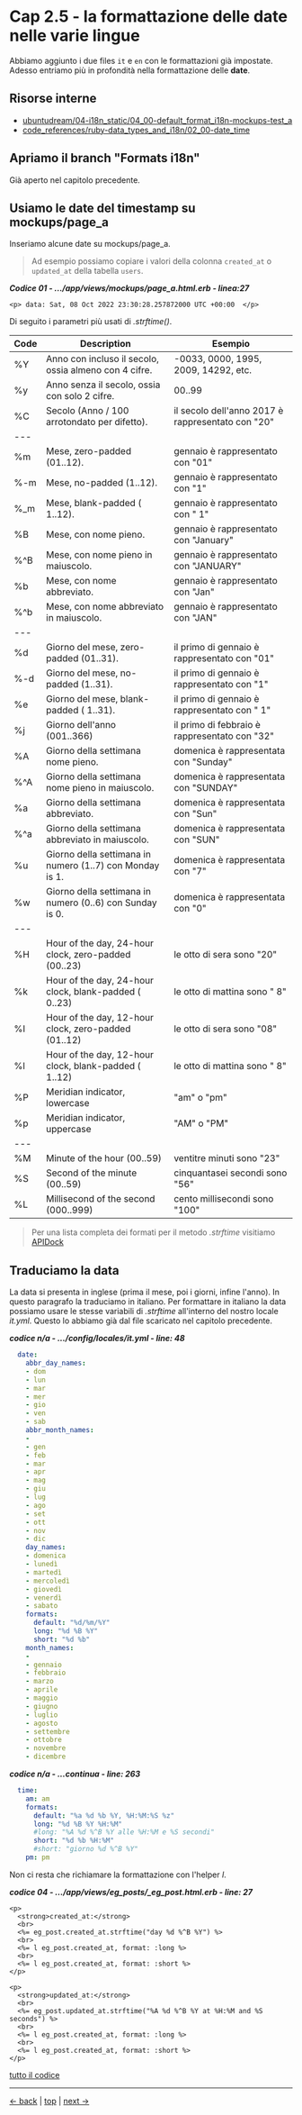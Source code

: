 # <a name="top"></a> Cap 2.5 - la formattazione delle date nelle varie lingue

Abbiamo aggiunto i due files `it` e `en` con le formattazioni già impostate. 
Adesso entriamo più in profondità nella formattazione delle **date**.



## Risorse interne

- [ubuntudream/04-i18n_static/04_00-default_format_i18n-mockups-test_a]()
- [code_references/ruby-data_types_and_i18n/02_00-date_time]()



## Apriamo il branch "Formats i18n"

Già aperto nel capitolo precedente.



## Usiamo le date del timestamp su mockups/page_a

Inseriamo alcune date su mockups/page_a.

> Ad esempio possiamo copiare i valori della colonna `created_at` o `updated_at` della tabella `users`.


***Codice 01 - .../app/views/mockups/page_a.html.erb - linea:27***

```html+erb
<p> data: Sat, 08 Oct 2022 23:30:28.257872000 UTC +00:00  </p>

```



Di seguito i parametri più usati di *.strftime()*.

Code | Description                                              | Esempio
--- | --------------------------------------------------------- | -----------------------------
%Y  | Anno con incluso il secolo, ossia almeno con 4 cifre.     | -0033, 0000, 1995, 2009, 14292, etc.
%y  | Anno senza il secolo, ossia con solo 2 cifre.             | 00..99
%C  | Secolo (Anno / 100 arrotondato per difetto).              | il secolo dell'anno 2017 è rappresentato con "20" 
--- |                                                           |
%m  | Mese, zero-padded (01..12).                               | gennaio è rappresentato con "01"
%-m | Mese, no-padded (1..12).                                  | gennaio è rappresentato con "1"
%_m | Mese, blank-padded ( 1..12).                              | gennaio è rappresentato con " 1"
%B  | Mese, con nome pieno.                                     | gennaio è rappresentato con "January"
%^B | Mese, con nome pieno in maiuscolo.                        | gennaio è rappresentato con "JANUARY"
%b  | Mese, con nome abbreviato.                                | gennaio è rappresentato con "Jan"
%^b | Mese, con nome abbreviato in maiuscolo.                   | gennaio è rappresentato con "JAN"
--- |                                                           |
%d  | Giorno del mese,   zero-padded (01..31).                  | il primo di gennaio è rappresentato con "01"
%-d | Giorno del mese,      no-padded (1..31).                  | il primo di gennaio è rappresentato con "1"
%e  | Giorno del mese,  blank-padded ( 1..31).                  | il primo di gennaio è rappresentato con " 1"
%j  | Giorno dell'anno (001..366)                               | il primo di febbraio è rappresentato con "32"
%A  | Giorno della settimana nome pieno.                        | domenica è rappresentata con "Sunday"
%^A | Giorno della settimana nome pieno in maiuscolo.           | domenica è rappresentata con "SUNDAY"
%a  | Giorno della settimana abbreviato.                        | domenica è rappresentata con "Sun"
%^a | Giorno della settimana abbreviato in maiuscolo.           | domenica è rappresentata con "SUN"
%u  | Giorno della settimana in numero (1..7) con Monday is 1.  | domenica è rappresentata con "7"
%w  | Giorno della settimana in numero (0..6) con Sunday is 0.  | domenica è rappresentata con "0"
--- |                                                           |
%H  | Hour of the day, 24-hour clock, zero-padded (00..23)      | le otto di sera sono    "20"
%k  | Hour of the day, 24-hour clock, blank-padded ( 0..23)     | le otto di mattina sono " 8"
%I  | Hour of the day, 12-hour clock, zero-padded (01..12)      | le otto di sera sono    "08"
%l  | Hour of the day, 12-hour clock, blank-padded ( 1..12)     | le otto di mattina sono " 8"
%P  | Meridian indicator, lowercase                             | "am" o "pm"
%p  | Meridian indicator, uppercase                             | "AM" o "PM"
--- |                                                           |
%M  | Minute of the hour (00..59)                               | ventitre minuti sono "23"
%S  | Second of the minute (00..59)                             | cinquantasei secondi sono "56"
%L  | Millisecond of the second (000..999)                      | cento millisecondi sono "100"

> Per una lista completa dei formati per il metodo *.strftime* visitiamo [APIDock](http://apidock.com/ruby/DateTime/strftime)



## Traduciamo la data

La data si presenta in inglese (prima il mese, poi i giorni, infine l'anno).
In questo paragrafo la traduciamo in italiano.
Per formattare in italiano la data possiamo usare le stesse variabili di *.strftime* all'interno del nostro locale *it.yml*.
Questo lo abbiamo già dal file scaricato nel capitolo precedente.

***codice n/a - .../config/locales/it.yml - line: 48***

```yaml
  date:
    abbr_day_names:
    - dom
    - lun
    - mar
    - mer
    - gio
    - ven
    - sab
    abbr_month_names:
    - 
    - gen
    - feb
    - mar
    - apr
    - mag
    - giu
    - lug
    - ago
    - set
    - ott
    - nov
    - dic
    day_names:
    - domenica
    - lunedì
    - martedì
    - mercoledì
    - giovedì
    - venerdì
    - sabato
    formats:
      default: "%d/%m/%Y"
      long: "%d %B %Y"
      short: "%d %b"
    month_names:
    - 
    - gennaio
    - febbraio
    - marzo
    - aprile
    - maggio
    - giugno
    - luglio
    - agosto
    - settembre
    - ottobre
    - novembre
    - dicembre
```

***codice n/a - ...continua - line: 263***

```yaml
  time:
    am: am
    formats:
      default: "%a %d %b %Y, %H:%M:%S %z"
      long: "%d %B %Y %H:%M"
      #long: "%A %d %^B %Y alle %H:%M e %S secondi"
      short: "%d %b %H:%M"
      #short: "giorno %d %^B %Y"
    pm: pm
```

Non ci resta che richiamare la formattazione con l'helper *l*.

***codice 04 - .../app/views/eg_posts/_eg_post.html.erb - line: 27***

```html+erb
<p>
  <strong>created_at:</strong>
  <br>
  <%= eg_post.created_at.strftime("day %d %^B %Y") %>
  <br>
  <%= l eg_post.created_at, format: :long %>
  <br>
  <%= l eg_post.created_at, format: :short %>
</p>

<p>
  <strong>updated_at:</strong>
  <br>
  <%= eg_post.updated_at.strftime("%A %d %^B %Y at %H:%M and %S seconds") %>
  <br>
  <%= l eg_post.created_at, format: :long %>
  <br>
  <%= l eg_post.created_at, format: :short %>
</p>
```

[tutto il codice](https://github.com/flaviobordonidev/leanpubabrandnewcms/blob/master/01-base/12-format_i18n/02_04-views-eg_posts-_eg_post.html.erb)




---

[<- back](https://github.com/flaviobordonidev/leanpubabrandnewcms/blob/master/01-base/12-format_i18n/01_00-overview_i18n-it.md)
 | [top](#top) |
[next ->](https://github.com/flaviobordonidev/leanpubabrandnewcms/blob/master/01-base/12-format_i18n/03_00-eg_posts_add_price-it.md)
